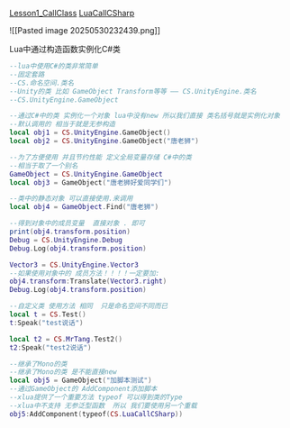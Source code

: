  [Lesson1_CallClass](file:///D:/Obsidian%20Unity/Unity/%E7%83%AD%E6%9B%B4%E6%96%B0%E6%96%B9%E6%A1%88/Assets/Lua/xLua/Lesson1_CallClass.lua)
[LuaCallCSharp](file:///D:/Obsidian%20Unity/Unity/%E7%83%AD%E6%9B%B4%E6%96%B0%E6%96%B9%E6%A1%88/Assets/Scripts/LuaCallCS/LuaCallCSharp.cs)

![[Pasted image 20250530232439.png]]

Lua中通过构造函数实例化C#类
```lua
--lua中使用C#的类非常简单
--固定套路
--CS.命名空间.类名
--Unity的类 比如 GameObject Transform等等 —— CS.UnityEngine.类名
--CS.UnityEngine.GameObject

--通过C#中的类 实例化一个对象 lua中没有new 所以我们直接 类名括号就是实例化对象
--默认调用的 相当于就是无参构造
local obj1 = CS.UnityEngine.GameObject()
local obj2 = CS.UnityEngine.GameObject("唐老狮")

--为了方便使用 并且节约性能 定义全局变量存储 C#中的类
--相当于取了一个别名
GameObject = CS.UnityEngine.GameObject
local obj3 = GameObject("唐老狮好爱同学们")

--类中的静态对象 可以直接使用.来调用
local obj4 = GameObject.Find("唐老狮")

--得到对象中的成员变量  直接对象 . 即可
print(obj4.transform.position)
Debug = CS.UnityEngine.Debug
Debug.Log(obj4.transform.position)

Vector3 = CS.UnityEngine.Vector3
--如果使用对象中的 成员方法！！！！一定要加:
obj4.transform:Translate(Vector3.right)
Debug.Log(obj4.transform.position)

--自定义类 使用方法 相同  只是命名空间不同而已
local t = CS.Test()
t:Speak("test说话")

local t2 = CS.MrTang.Test2()
t2:Speak("test2说话")

--继承了Mono的类
--继承了Mono的类 是不能直接new 
local obj5 = GameObject("加脚本测试")
--通过GameObject的 AddComponent添加脚本
--xlua提供了一个重要方法 typeof 可以得到类的Type
--xlua中不支持 无参泛型函数  所以 我们要使用另一个重载
obj5:AddComponent(typeof(CS.LuaCallCSharp))
```